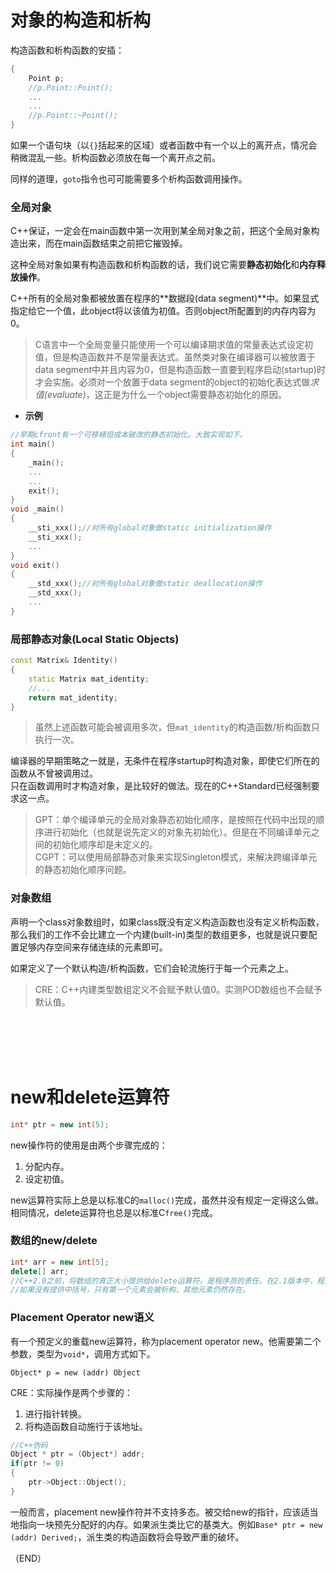 # 对象的构造和析构      

构造函数和析构函数的安插：    
```CPP
{
    Point p;
    //p.Point::Point();
    ...
    ...
    //p.Point::~Point();
}
```  

如果一个语句块（以`{}`括起来的区域）或者函数中有一个以上的离开点，情况会稍微混乱一些。析构函数必须放在每一个离开点之前。    

同样的道理，`goto`指令也可可能需要多个析构函数调用操作。    


### 全局对象      

C++保证，一定会在main函数中第一次用到某全局对象之前，把这个全局对象构造出来，而在main函数结束之前把它摧毁掉。      

这种全局对象如果有构造函数和析构函数的话，我们说它需要**静态初始化**和**内存释放操作**。    

C++所有的全局对象都被放置在程序的**数据段(data segment)**中。如果显式指定给它一个值，此object将以该值为初值。否则object所配置到的内存内容为0。      

> C语言中一个全局变量只能使用一个可以编译期求值的常量表达式设定初值，但是构造函数并不是常量表达式。虽然类对象在编译器可以被放置于data segment中并且内容为0，但是构造函数一直要到程序启动(startup)时才会实施。必须对一个放置于data segment的object的初始化表达式做*求值(evaluate)*，这正是为什么一个object需要静态初始化的原因。    

- **示例**        

```CPP
//早期cfront有一个可移植但成本破改的静态初始化。大致实现如下。    
int main()
{
    _main();
    ...
    ...
    exit();
}
void _main()
{
    __sti_xxx();//对所有global对象做static initialization操作    
    __sti_xxx();
    ...
}
void exit()
{
    __std_xxx();//对所有global对象做static deallocation操作    
    __std_xxx();
    ...
}
```

### 局部静态对象(Local Static Objects)      

```CPP
const Matrix& Identity()
{
    static Matrix mat_identity;
    //...
    return mat_identity;
}
```  
> 虽然上述函数可能会被调用多次，但`mat_identity`的构造函数/析构函数只执行一次。    

编译器的早期策略之一就是，无条件在程序startup时构造对象，即使它们所在的函数从不曾被调用过。    
只在函数调用时才构造对象，是比较好的做法。现在的C++Standard已经强制要求这一点。    

> GPT：单个编译单元的全局对象静态初始化顺序，是按照在代码中出现的顺序进行初始化（也就是说先定义的对象先初始化）。但是在不同编译单元之间的初始化顺序却是未定义的。    
> CGPT：可以使用局部静态对象来实现Singleton模式，来解决跨编译单元的静态初始化顺序问题。    


### 对象数组      

声明一个class对象数组时，如果class既没有定义构造函数也没有定义析构函数，那么我们的工作不会比建立一个内建(built-in)类型的数组更多，也就是说只要配置足够内存空间来存储连续的元素即可。    

如果定义了一个默认构造/析构函数，它们会轮流施行于每一个元素之上。      

> CRE：C++内建类型数组定义不会赋予默认值0。实测POD数组也不会赋予默认值。    


<br />
<br />
<br />
<br />

# new和delete运算符      

```CPP
int* ptr = new int(5);
```

new操作符的使用是由两个步骤完成的：    
1. 分配内存。    
2. 设定初值。    

new运算符实际上总是以标准C的`malloc()`完成，虽然并没有规定一定得这么做。相同情况，delete运算符也总是以标准C`free()`完成。    


### 数组的new/delete    

```CPP
int* arr = new int[5];
delete[] arr;
//C++2.0之前，将数组的真正大小提供给delete运算符，是程序员的责任。在2.1版本中，程序员不再需要在delete时指定数组元素个数。    
//如果没有提供中括号，只有第一个元素会被析构，其他元素仍然存在。  
```  

### Placement Operator new语义    

有一个预定义的重载new运算符，称为placement operator new。他需要第二个参数，类型为`void*`，调用方式如下。    

`Object* p = new (addr) Object`    

CRE：实际操作是两个步骤的：  
1. 进行指针转换。    
2. 将构造函数自动施行于该地址。    

```CPP
//C++伪码
Object * ptr = (Object*) addr;
if(ptr != 0)
{
    ptr->Object::Object(); 
}
```  

一般而言，placement new操作符并不支持多态。被交给new的指针，应该适当地指向一块预先分配好的内存。如果派生类比它的基类大。例如`Base* ptr = new (addr) Derived;`，派生类的构造函数将会导致严重的破坏。    


（END）      




